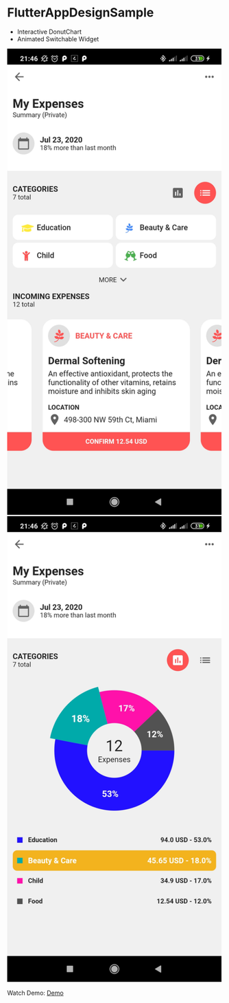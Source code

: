 # FlutterAppDesignSample

* Interactive DonutChart
* Animated Switchable Widget

<img src="screenshots/list.jpg" width="500">

<img src="screenshots/chart.jpg" width="500">

Watch Demo:  [Demo](https://youtu.be/GwGMUC-15RQ)